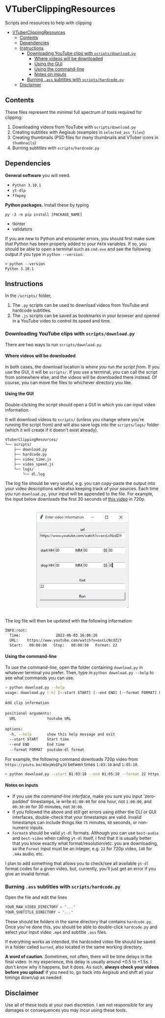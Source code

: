 # VTuberClippingResources

Scripts and resources to help with clipping

- [VTuberClippingResources](#vtuberclippingresources)
  - [Contents](#contents)
  - [Dependencies](#dependencies)
  - [Instructions](#instructions)
    - [Downloading YouTube clips with `scripts/download.py`](#downloading-youtube-clips-with-scriptsdownloadpy)
      - [Where videos will be downloaded](#where-videos-will-be-downloaded)
      - [Using the GUI](#using-the-gui)
      - [Using the command-line](#using-the-command-line)
      - [Notes on inputs](#notes-on-inputs)
    - [Burning `.ass` subtitles with `scripts/hardcode.py`](#burning-ass-subtitles-with-scriptshardcodepy)
  - [Disclaimer](#disclaimer)

## Contents

These files represent the minimal full spectrum of tools required for clipping:

1. Downloading videos from YouTube with `scripts/download.py`
2. Creating subtitles with Aegisub (examples in `selected_ass_files`)
3. Creating thumbnails (PSD files for many thumbnails and VTuber icons in `thumbnails`)
4. Burning subtitles with `scripts/hardcode.py`

## Dependencies

**General software** you will need.

- `Python 3.10.1`
- `yt-dlp`
- `ffmpeg`

**Python packages.** Install these by typing

```batch
py -3 -m pip install [PACKAGE_NAME]
```

- tkinter
- validators

If you are new to Python and encounter errors, you should first make sure that Python has been properly added to your `PATH` variables. If so, you should be able to open a terminal such as `cmd.exe` and see the following output if you type in `python --version`:

```batch
> python --version
Python 3.10.1
```

## Instructions

In the `/scripts/` folder,

1. The `.py` scripts can be used to download videos from YouTube and hardcode subtitles.
2. The `.js` scripts can be saved as bookmarks in your browser and opened in a YouTube video to control its speed and time. 


### Downloading YouTube clips with `scripts/download.py`

There are two ways to run `scripts/download.py`.

#### Where videos will be downloaded

In both cases, the download location is *where you run the script from*. If you use the GUI, it will be `scripts/`. If you use a terminal, you can call the script from somewhere else, and the videos will be downloaded there instead. Of course, you can move the files to whichever directory you like.

#### Using the GUI

Double-clicking the script should open a GUI in which you can input video information.

It will download videos to `scripts/` (unless you change where you're running the script from) and will also save logs into the `scripts/logs/` folder (which it will create if it doesn't exist already).

```
VTuberClippingResources/
└── scripts/
    ├── download.py
    ├── hardcode.py
    ├── video_time.js
    ├── video_speed.js
    └── logs/
        └── dl.log
```

The log file should be very useful, e.g. you can copy-paste the output into your video descriptions while also keeping track of your sources. Each time you run `download.py`, your input will be appended to the file. For example, the input below downloads the first 30 seconds of [this video](https://www.youtube.com/watch?v=oxcLcNcdZiY) in 720p.

<img src="https://github.com/haganenoneko/VTuberClippingResources/blob/main/scripts/Screenshot%202022-06-03%20163317.png?raw=true" style="display: block; margin-left: auto; margin-right: auto; width: 300px; padding-top: 20px; padding-bottom: 20px">

The log file will then be updated with the following information:

```
INFO:root:
  Time:                2022-06-03 16:06:26                
  URL:    https://www.youtube.com/watch?v=oxcLcNcdZiY    
  Start:   00:00:00   Stop:   00:00:30   Format: 22
```

#### Using the command-line

To use the command-line, open the folder containing `download.py` in whatever terminal you prefer. Then, type in `python download.py --help` to see what commands you can use.

```bash
> python download.py --help
usage: download.py [-h] [--start START] [--end END] [--format FORMAT] URL

Add clip information

positional arguments:
  URL              Youtube URL

options:
  -h, --help       show this help message and exit
  --start START    Start time
  --end END        End time
  --format FORMAT  youtube-dl format
```

For example, the following command downloads 720p video from `https://youtu.be/4UeyWzQFgJU` betwen times `1:03:10` and `1:05:10`.

```bash
> python download.py --start 01:03:10 --end 01:05:10 --format 22 https://youtu.be/4UeyWzQFgJU
```

#### Notes on inputs

- If you use the *command-line interface*, make you sure you input 'zero-padded' timestamps, ie write `01:00:00` for one hour, not `1:00:00`, and `00:30:00` for 30 minutes, not `30:00`.
- If you followed the above and still get errors using either the CLI or GUI interfaces, double-check that your timestamps are valid. Invalid timestamps can include things like `75` minutes, `80` seconds, or non-numeric inputs.
- `Format`s should be valid `yt-dl` formats. Although you can use `best-audio` and `best-video` when calling `yt-dl` itself, I find that it is usually better that you know exactly what format/resolution/etc. you are downloading, so the `Format` input must be an integer, e.g. `22` for 720p video, `140` for `.m4a` audio, etc.

I plan to add something that allows you to check/see all available `yt-dl` format codes for a given video, but, currently, you'll just get an error if you give an invalid format.

### Burning `.ass` subtitles with `scripts/hardcode.py`

Open the file and edit the lines

```python
YOUR_RAW_VIDEO_DIRECTORY = "..."
YOUR_SUBTITLE_DIRECTORY = "..."
```

These should be folders in the same directory that contains `hardcode.py`. Once you've done this, you should be able to double-click `hardcode.py` and select your input video `.mp4` and subtitle `.ass` files.

If everything works as intended, the hardcoded video file should be saved in a folder called `burned`, also located in the same working directory. 

**A word of caution.** Sometimes, not often, there will be time delays in the final video. In my experience, this delay is usually around +0.5 to +1.5s. I don't know why it happens, but it does. As such, **always check your videos before you upload**! If you need to, go back into Aegisub and shift all your timings down/up as needed. 


## Disclaimer

Use all of these tools at your own discretion. I am not responsible for any damages or consequences you may incur using these tools.
